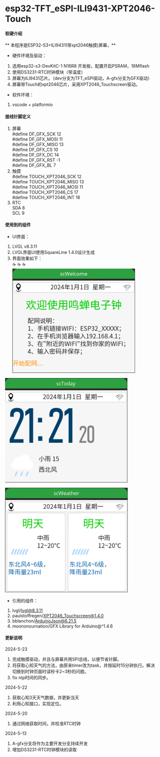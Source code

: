 # esp32-TFT_eSPI-ILI9431-XPT2046-Touch

#### 软硬介绍
 **   本程序是ESP32-S3+ILI9431(带xpt2046触摸)屏幕，**
- 硬件环境及驱动：
1. 选用esp32-s3-DevKitC-1  N16R8 开发板，配置开启PSRAM，16Mflash
2. 使用DS3231-RTC时钟模块（带温度）
3. 屏幕为ILI9431芯片。（dev分支为TFT_eSPI驱动，A-gfx分支为GFX驱动）
4. 屏幕带Touch的xpt2046芯片，采用XPT2046_Touchscreen驱动。
- 软件环境：
1. vscode + platformio  

#### 接线针脚定义
1. 屏幕  
#define DF_GFX_SCK 12  
#define DF_GFX_MOSI 11  
#define DF_GFX_MISO 13  
#define DF_GFX_CS 10  
#define DF_GFX_DC 14  
#define DF_GFX_RST -1  
#define DF_GFX_BL 7  
2. 触摸  
#define TOUCH_XPT2046_SCK 12  
#define TOUCH_XPT2046_MISO 13  
#define TOUCH_XPT2046_MOSI 11  
#define TOUCH_XPT2046_CS 17  
#define TOUCH_XPT2046_INT 18  
3. RTC  
SDA 8  
SCL 9  

#### 使用到的组件  
- UI界面： 
1. LVGL v8.3.11
2. LVGL界面UI使用SquareLine 1.4.0设计生成
3. 界面效果如下：  
 :coffee:  :coffee:  :coffee:  
![Alt text](./images/screen_1.png)  

![Alt text](./images/screen_2.png)  

![Alt text](./images/screen_3.png)  



 - 引用的组件：
1. lvgl/lvgl@8.3.11
2. paulstoffregen/XPT2046_Touchscreen@1.4.0
3. bblanchon/ArduinoJson@6.21.5
4. moononournation/GFX Library for Arduino@^1.4.6 	

#### 更新说明  
2024-5-23
1. 完成触摸驱动，并且与屏幕共用SPI总线，以便节省针脚。  
2. 将获取心知天气的方法，由原来timer改为task，并按延时15分钟执行。解决切换到时钟页面时读秒卡2~3秒的问题。  
3. fix ntp时间的同步。

2024-5-22
1. 获取心知3天天气数据，并更新当天
2. 利用心知接口，实现定位。

2024-5-20
1. 通过网络获取时间，并校准RTC时钟  

2024-5-13
1.  A-gfx分支将作为主要开发分支持续开发
2.  增加DS3231-RTC时钟模块的读取 


